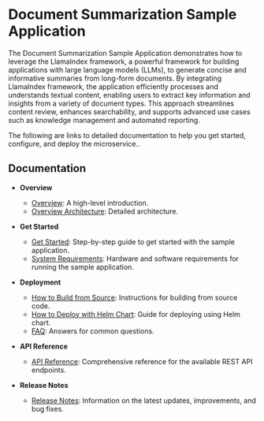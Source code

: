 # Document Summarization Sample Application

The Document Summarization Sample Application demonstrates how to leverage the LlamaIndex framework, a powerful framework for building applications with large language models (LLMs), to generate concise and informative summaries from long-form documents. By integrating LlamaIndex framework, the application efficiently processes and understands textual content, enabling users to extract key information and insights from a variety of document types. This approach streamlines content review, enhances searchability, and supports advanced use cases such as knowledge management and automated reporting. 

The following are links to detailed documentation to help you get started, configure, and deploy the microservice..

## Documentation

- **Overview**
  - [Overview](docs/user-guide/Overview.md): A high-level introduction.
  - [Overview Architecture](docs/user-guide/overview-architecture.md): Detailed architecture.

- **Get Started**
  - [Get Started](docs/user-guide/get-started.md): Step-by-step guide to get started with the sample application.
  - [System Requirements](docs/user-guide/system-requirements.md): Hardware and software requirements for running the sample application.

- **Deployment**
  - [How to Build from Source](docs/user-guide/build-from-source.md): Instructions for building from source code.
  - [How to Deploy with Helm Chart](docs/user-guide/deploy-with-helm.md): Guide for deploying using Helm chart.
  - [FAQ](docs/user-guide/faq.md): Answers for common questions.

- **API Reference**
  - [API Reference](docs/user-guide/api-reference.md): Comprehensive reference for the available REST API endpoints.

- **Release Notes**
  - [Release Notes](docs/user-guide/release-notes.md): Information on the latest updates, improvements, and bug fixes.
